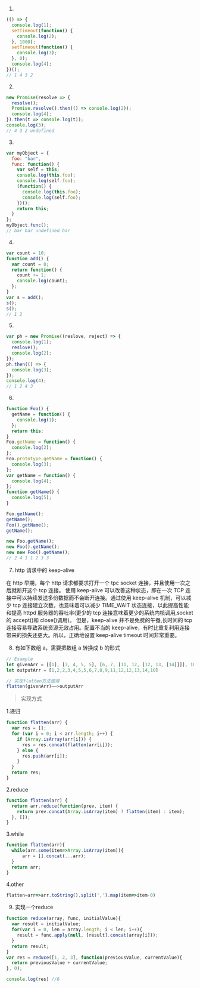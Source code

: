 1.

```javascript
(() => {
  console.log(1);
  setTimeout(function() {
    console.log(2);
  }, 1000);
  setTimeout(function() {
    console.log(3);
  }, 0);
  console.log(4);
})();
// 1 4 3 2
```

2.

```javascript
new Promise(resolve => {
  resolve();
  Promise.resolve().then(() => console.log(2));
  console.log(4);
}).then(t => console.log(t));
console.log(3);
// 4 3 2 undefined
```

3.

```javascript
var myObject = {
  foo: "bar",
  func: function() {
    var self = this;
    console.log(this.foo);
    console.log(self.foo);
    (function() {
      console.log(this.foo);
      console.log(self.foo);
    })();
    return this;
  }
};
myObject.func();
// bar bar undefined bar
```

4.

```javascript
var count = 10;
function add() {
  var count = 0;
  return function() {
    count += 1;
    console.log(count);
  };
}
var s = add();
s();
s();
// 1 2
```

5.

```javascript
var ph = new Promise((reslove, reject) => {
  console.log(1);
  reslove();
  console.log(2);
});
ph.then(() => {
  console.log(3);
});
console.log(4);
// 1 2 4 3
```

6.

```javascript
function Foo() {
  getName = function() {
    console.log(1);
  };
  return this;
}
Foo.getName = function() {
  console.log(2);
};
Foo.prototype.getName = function() {
  console.log(3);
};
var getName = function() {
  console.log(4);
};
function getName() {
  console.log(5);
}

Foo.getName();
getName();
Foo().getName();
getName();

new Foo.getName();
new Foo().getName();
new new Foo().getName();
// 2 4 1 1 2 3 3
```

7. http 请求中的 keep-alive

在 http 早期，每个 http 请求都要求打开一个 tpc socket 连接，并且使用一次之后就断开这个 tcp 连接。
使用 keep-alive 可以改善这种状态，即在一次 TCP 连接中可以持续发送多份数据而不会断开连接。通过使用 keep-alive 机制，可以减少 tcp 连接建立次数，也意味着可以减少 TIME_WAIT 状态连接，以此提高性能和提高 httpd 服务器的吞吐率(更少的 tcp 连接意味着更少的系统内核调用,socket 的 accept()和 close()调用)。
但是，keep-alive 并不是免费的午餐,长时间的 tcp 连接容易导致系统资源无效占用。配置不当的 keep-alive，有时比重复利用连接带来的损失还更大。所以，正确地设置 keep-alive timeout 时间非常重要。

8. 有如下数组 a，需要把数组 a 转换成 b 的形式

```js
// Example
let givenArr = [[1], [3, 4, 5, 5], [6, 7, [11, 12, [12, 13, [14]]]], 10];
let outputArr = [1,2,2,3,4,5,5,6,7,8,9,11,12,12,13,14,10]

// 实现flatten方法使得
flatten(givenArr)——>outputArr
```

> 实现方式

1.递归

```js
function flatten(arr) {
  var res = [];
  for (var i = 0; i < arr.length; i++) {
    if (Array.isArray(arr[i])) {
      res = res.concat(flatten(arr[i]));
    } else {
      res.push(arr[i]);
    }
  }
  return res;
}
```

2.reduce

```js
function flatten(arr) {
  return arr.reduce(function(prev, item) {
    return prev.concat(Array.isArray(item) ? flatten(item) : item);
  }, []);
}
```

3.while

```js
function flatten(arr){
  while(arr.some(item=>Array.isArray(item)){
      arr = [].concat(...arr);
  }
  return arr;
}
```

4.other

```js
flatten=arr=>arr.toString().split(',').map(item=>item-0)
```

9. 实现一个reduce
```js
function reduce(array, func, initialValue){
  var result = initialValue;
  for(var i = 0, len = array.length; i < len; i++){
    result = func.apply(null, [result].concat(array[i]));
  }
  return result;
}
var res = reduce([1, 2, 3], function(previousValue, currentValue){
  return previousValue + currentValue;
}, 0);

console.log(res) //6
```